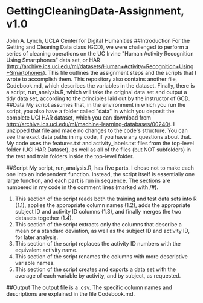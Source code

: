 # GettingCleaningData-Assignment, v1.0
John A. Lynch, UCLA Center for Digital Humanities
##Introduction
For the Getting and Cleaning Data class (GCD), we were challenged to perform a series of cleaning operations on the UC Irvine "Human Activity Recognition Using Smartphones" data set, or HAR (http://archive.ics.uci.edu/ml/datasets/Human+Activity+Recognition+Using+Smartphones). This file outlines the assignment steps and the scripts that I wrote to accomplish them. This repository also contains another file, Codebook.md, which describes the variables in the dataset. Finally, there is a script, run_analysis.R, which will take the original data set and output a tidy data set, according to the principles laid out by the instructor of GCD.
##Data
My script assumes that, in the environment in which you run the script, you also have a folder called "data" in which you deposit the complete UCI HAR dataset, which you can download from http://archive.ics.uci.edu/ml/machine-learning-databases/00240/. I unzipped that file and made no changes to the code's structure. You can see the exact data paths in my code, if you have any questions about that. My code uses the features.txt and activity_labels.txt files from the top-level folder (UCI HAR Dataset), as well as all of the files (but NOT subfolders) in the test and train folders inside the top-level folder.

##Script
My script, run_analysis.R, has five parts. I chose not to make each one into an independent function. Instead, the script itself is essentially one large function, and each part is run in sequence. The sections are numbered in my code in the comment lines (marked with /#).

1. This section of the script reads both the training and test data sets into R (1.1), applies the appropriate column names (1.2), adds the appropriate subject ID and activity ID columns (1.3), and finally merges the two datasets together (1.4).
2. This section of the script extracts only the columns that describe a mean or a standard deviation, as well as the subject ID and activity ID, for later analysis.
3. This section of the script replaces the activity ID numbers with the equivalent activity name.
4. This section of the script renames the columns with more descriptive variable names.
5. This section of the script creates and exports a data set with the average of each variable by activity, and by subject, as requested.

##Output
The output file is a .csv. The specific column names and descriptions are explained in the file Codebook.md.

